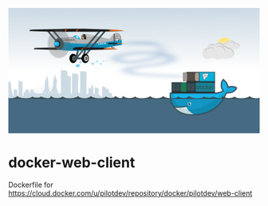 ![alt text](Docker-Web-Client_Github.png)
# docker-web-client
Dockerfile for https://cloud.docker.com/u/pilotdev/repository/docker/pilotdev/web-client

